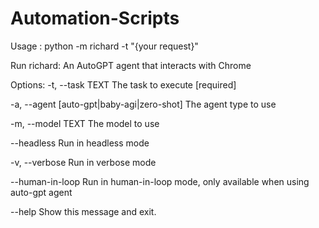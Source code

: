 # Automation-Scripts

 Usage : python -m richard -t "{your request}"

 Run richard: An AutoGPT agent that interacts with Chrome

Options:
  -t, --task TEXT                 The task to execute  [required]
  
  -a, --agent [auto-gpt|baby-agi|zero-shot]
                                  The agent type to use
                                  
  -m, --model TEXT                The model to use
  
  --headless                      Run in headless mode
  
  -v, --verbose                   Run in verbose mode
  
  --human-in-loop                 Run in human-in-loop mode, only available
                                  when using auto-gpt agent
                                  
  --help                          Show this message and exit.

